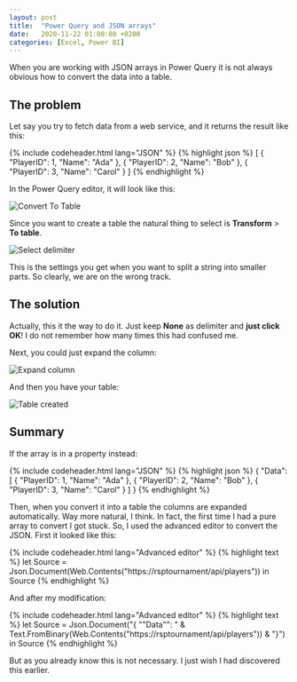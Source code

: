 ```yaml
---
layout: post
title:  "Power Query and JSON arrays"
date:   2020-11-22 01:00:00 +0200
categories: [Excel, Power BI] 
---
```


When you are working with JSON arrays in Power Query it is not always obvious
how to convert the data into a table.

## The problem

Let say you try to fetch data from a web service, and it returns the result like
this:

{% include codeheader.html lang="JSON" %}
{% highlight json %}
[
  {
    "PlayerID": 1,
    "Name": "Ada"
  },
  {
    "PlayerID": 2,
    "Name": "Bob"
  },
  {
    "PlayerID": 3,
    "Name": "Carol"
  }
]
{% endhighlight %}

In the Power Query editor, it will look like this:

![Convert To Table]({{site.baseurl}}/assets/images/0034/problem-convert-to-table.png "Convert To Table")

Since you want to create a table the natural thing to select is **Transform** >
**To table**.

![Select delimiter]({{site.baseurl}}/assets/images/0034/problem-select-delimiter.png "Select delimiter")

This is the settings you get when you want to split a string into smaller parts.
So clearly, we are on the wrong track.

## The solution

Actually, this it the way to do it. Just keep **None** as delimiter and
**just click OK**! I do not remember how many times this had confused me.

Next, you could just expand the column:

![Expand column]({{site.baseurl}}/assets/images/0034/solution-expand-column.png "Expand column")

And then you have your table:

![Table created]({{site.baseurl}}/assets/images/0034/solution-table.png "Table created")

## Summary

If the array is in a property instead:

{% include codeheader.html lang="JSON" %}
{% highlight json %}
{
    "Data":
    [
        {
            "PlayerID": 1,
            "Name": "Ada"
        },
        {
            "PlayerID": 2,
            "Name": "Bob"
        },
        {
            "PlayerID": 3,
            "Name": "Carol"
        }
    ]
}
{% endhighlight %}

Then, when you convert it into a table the columns are expanded automatically.
Way more natural, I think. In fact, the first time I had a pure array to convert
I got stuck. So, I used the advanced editor to convert the JSON. First it looked
like this:

{% include codeheader.html lang="Advanced editor" %}
{% highlight text %}
let
    Source = Json.Document(Web.Contents("https://rsptournament/api/players"))
in
    Source
{% endhighlight %}

And after my modification:

{% include codeheader.html lang="Advanced editor" %}
{% highlight text %}
let
    Source = Json.Document("{ ""Data"": " & Text.FromBinary(Web.Contents("https://rsptournament/api/players")) & "}")
in
    Source
{% endhighlight %}

But as you already know this is not necessary. I just wish I had discovered this
earlier.

